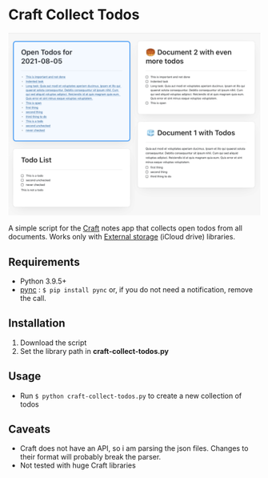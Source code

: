 

# Craft Collect Todos

![](.github/screenshot.png)

A simple script for the [Craft](https://www.craft.do/) notes app that collects open todos from all documents. Works only with [External storage](https://www.craft.do/getting-started/b/A9629D59-881C-4785-822F-15BC6FAEEAEF/💻_Using_Local_Storage) (iCloud drive) libraries. 


## Requirements

* Python 3.9.5+
* [pync](https://pypi.org/project/pync/) : `$ pip install pync` or, if you do not need a notification, remove the call. 

## Installation

1. Download the script
2. Set the library path in **craft-collect-todos.py** 

## Usage 

* Run `$ python craft-collect-todos.py` to create a new collection of todos

## Caveats

* Craft does not have an API, so i am parsing the json files. Changes to their format will probably break the parser.
* Not tested with huge Craft libraries 

